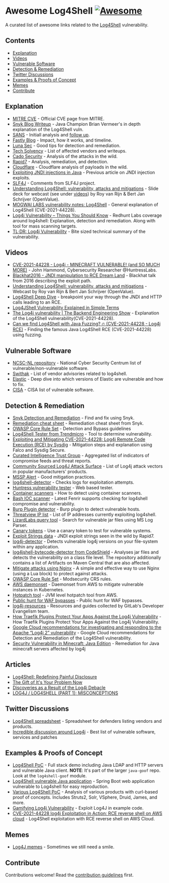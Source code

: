 # Awesome Log4Shell [![Awesome](https://awesome.re/badge.svg)](https://awesome.re)

A curated list of awesome links related to the [Log4Shell](https://security.snyk.io/vuln/SNYK-JAVA-ORGAPACHELOGGINGLOG4J-2314720) vulnerability.


## Contents

- [Explanation](#explanation)
- [Videos](#videos)
- [Vulnerable Software](#vulnerable-software)
- [Detection & Remediation](#detection--remediation)
- [Twitter Discussions](#twitter-discussions)
- [Examples & Proofs of Concept](#examples--proofs-of-concept)
- [Memes](#memes)
- [Contribute](#contribute)

## Explanation
- [MITRE CVE](https://cve.mitre.org/cgi-bin/cvename.cgi?name=CVE-2021-44228) - Official CVE page from MITRE.
- [Snyk Blog Writeup](https://snyk.io/blog/log4j-rce-log4shell-vulnerability-cve-2021-4428/) - Java Champion Brian Vermeer's in depth explanation of the Log4Shell vuln.
- [SANS](https://isc.sans.edu/diary/rss/28120) - Initiall analysis and [follow up](https://isc.sans.edu/diary/rss/28122).
- [Fastly Blog](https://www.fastly.com/blog/digging-deeper-into-log4shell-0day-rce-exploit-found-in-log4j) - Impact, how it works, and timeline.
- [Luna Sec](https://www.lunasec.io/docs/blog/log4j-zero-day) - Good tips for detection and remediation.
- [Tech Solvency](https://www.techsolvency.com/story-so-far/cve-2021-44228-log4j-log4shell/) - List of affected vendors and writeups.
- [Cado Security](https://www.cadosecurity.com/analysis-of-initial-in-the-wild-attacks-exploiting-log4shell-log4j-cve-2021-44228/) - Analysis of the attacks in the wild.
- [Rapid7](https://www.rapid7.com/blog/post/2021/12/10/widespread-exploitation-of-critical-remote-code-execution-in-apache-log4j/) - Analysis, remediation, and detection.
- [Cloudflare](https://blog.cloudflare.com/actual-cve-2021-44228-payloads-captured-in-the-wild/) - Cloudflare analysis of payloads in the wild.
- [Exploiting JNDI injections in Java](https://www.veracode.com/blog/research/exploiting-jndi-injections-java) - Previous article on JNDI injection exploits.
- [SLF4J](http://slf4j.org/log4shell.html) - Comments from SLF4J project.
- [Understanding Log4Shell: vulnerability, attacks and mitigations](https://www.slideshare.net/BertJanSchrijver/understanding-log4shell-vulnerability-attacks-and-mitigations-250846006/) - Slide deck for webcast (see under [videos](#Videos)) by Roy van Rijn & Bert Jan Schrijver (OpenValue).
- [MOGWAI LABS vulnerability notes: Log4Shell](https://mogwailabs.de/en/blog/2021/12/vulnerability-notes-log4shell/) - General explanation of Log4Shell (CVE-2021-44228).
- [Log4j Vulnerability – Things You Should Know](https://redhuntlabs.com/blog/log4j-vulnerability-things-you-should-know.html) - Redhunt Labs coverage around log4shell: Explanation, detection and remediation. Along with tool for mass scanning targets.
- [TL;DR: Log4j Vulnerability](https://www.tldr.engineering/tldr-log4j-vulnerability/) - Bite sized technical summary of the vulnerability.

## Videos
- [CVE-2021-44228 - Log4j - MINECRAFT VULNERABLE! (and SO MUCH MORE)](https://www.youtube.com/watch?v=7qoPDq41xhQ) - John Hammond, Cybersecurity Researcher @HuntressLabs.
- [Blackhat2016 - JNDI manipulation to RCE Dream Land](https://www.youtube.com/watch?v=Y8a5nB-vy78) - Blackhat talk from 2016 describing the exploit path.
- [Understanding Log4Shell: vulnerability, attacks and mitigations](https://www.youtube.com/watch?v=TX1SF2dhMc4) - Webcast by Roy van Rijn & Bert Jan Schrijver (OpenValue).
- [Log4Shell Deep Dive](https://www.youtube.com/watch?v=ZL9wq8XHqEY) - breakpoint your way through the JNDI and HTTP calls leading to an RCE.
- [Log4JShell Vulnerability Explained in Simple Terms](https://www.linkedin.com/posts/marknca_hugops-cybersecurity-log4j-ugcPost-6876931995008602113-q9oJ/)
- [The Log4j vulnerability | The Backend Engineering Show](https://www.youtube.com/watch?v=77XnEaWNups) - Explanation of the Log4Shell vulnerability(CVE-2021-44228).
- [Can we find Log4Shell with Java Fuzzing? 🔥 (CVE-2021-44228 - Log4j RCE)](https://www.youtube.com/watch?v=t7frgKkQ1J4) -  Finding the famous Java Log4Shell RCE (CVE-2021-44228) using fuzzing.

## Vulnerable Software
- [NCSC-NL repository](https://github.com/NCSC-NL/log4shell/tree/main/software) - National Cyber Security Centrum list of vulnerable/non-vulnerable software.
- [Swithak](https://gist.github.com/SwitHak/b66db3a06c2955a9cb71a8718970c592) - List of vendor advisories related to log4shell.
- [Elastic](https://xeraa.net/blog/2021_mitigate-log4j2-log4shell-elasticsearch/) - Deep dive into which versions of Elastic are vulnerable and how to fix.
- [CISA](https://github.com/cisagov/log4j-affected-db) - CISA list of vulnerable software.

## Detection & Remediation 
- [Snyk Detection and Remediation](https://snyk.io/blog/find-fix-log4shell-quickly-snyk/) - Find and fix using Snyk.
- [Remediation cheat sheet](https://snyk.io/blog/log4shell-remediation-cheat-sheet/) - Remediation cheat sheet from Snyk.
- [OWASP Core Rule Set](https://coreruleset.org/20211216/public-hunt-for-log4j-log4shell-evasions-waf-bypasses/) - Detection and Bypass guidelines
- [Log4Shell Tester from Trendmicro](https://log4j-tester.trendmicro.com/) - Tool to determine vulnerability.
- [Exploiting and Mitigating CVE-2021-44228: Log4j Remote Code Execution (RCE) by Sysdig](https://sysdig.com/blog/exploit-detect-mitigate-log4j-cve/) - Mitigation steps and      explanation using Falco and Sysdig Secure.
- [Curated Intelligence Trust Group](https://github.com/curated-intel/Log4Shell-IOCs) - Aggregated list of indicators of compromise feeds and threat reports.
- [Community Sourced Log4J Attack Surface](https://github.com/YfryTchsGD/Log4jAttackSurface) - List of Log4j attack vectors in popular manufacturers' products.
- [MSSP Alert](https://www.msspalert.com/cybersecurity-news/java-vulnerability-log4shell-zero-day-details-patches-and-updates/) - Good mitigation practices.
- [log4shell-detector](https://github.com/Neo23x0/log4shell-detector) - Checks logs for exploitation attempts.
- [Huntress vulnerability tester](https://log4shell.huntress.com/) - Web based tester.
- [Container scanners](https://hackmd.io/e9RUrXSwRKyERCOBDo96RA) - How to detect using container scanners.
- [Bash IOC scanner](https://github.com/Neo23x0/Fenrir) - Latest Fenrir supports checking for log4shell compromise and vulnerability.
- [Burp Plugin detector](https://blog.silentsignal.eu/2021/12/12/our-new-tool-for-enumerating-hidden-log4shell-affected-hosts/) - Burp plugin to detect vulnerable hosts.
- [Threatview IP list](https://github.com/Malwar3Ninja/Exploitation-of-Log4j2-CVE-2021-44228) - List of IP addresses currently exploiting log4shell.
- [LizardLabs query tool](https://github.com/lizardlabs/Log-Parser-Lizard-Queries/blob/master/queries/log4shell/log4shell.search.MD5.sql) - Search for vulnerable jar files using MS Log Parser.
- [Canary tokens](https://help.canary.tools/hc/en-gb/articles/4413465229201) - Use a canary token to test for vulnerable systems.
- [Exploit Strings data](https://github.com/rapid7/data/tree/master/log4shell/heisenberg) - JNDI exploit strings seen in the wild by Rapid7.
- [log4j-detector](https://github.com/mergebase/log4j-detector) - Detects vulnerable log4j versions on your file-system within any application.
- [log4jshell-bytecode-detector from CodeShield](https://github.com/CodeShield-Security/Log4JShell-Bytecode-Detector) - Analyses jar files and detects the vulnerability on a class file level. The repository additionally contains a list of Artifacts on Maven Central that are also affected.
- [Mitigate attacks using Nginx](https://www.infiniroot.com/blog/1155/using-nginx-lua-script-mitigate-log4shell-cve-2021-44228-vulnerability) - A simple and effective way to use Nginx (using a Lua block) to protect against attacks.
- [OWASP Core Rule Set](https://coreruleset.org/20211213/crs-and-log4j-log4shell-cve-2021-44228/) - Modsecurity CRS rules.
- [AWS daemonset](https://github.com/aws-samples/kubernetes-log4j-cve-2021-44228-node-agent) - Daemonset from AWS to mitigate vulnerable instances in Kubernetes.
- [Hotpatch tool](https://github.com/corretto/hotpatch-for-apache-log4j2) - JVM level hotpatch tool from AWS.
- [Public hunt for WAF bypasses](https://coreruleset.org/20211216/public-hunt-for-log4j-log4shell-evasions-waf-bypasses/) - Public hunt for WAF bypasses.
- [log4j-resources](https://gitlab.com/gitlab-de/log4j-resources) - Resources and guides collected by GitLab's Developer Evangelism team.
- [How Traefik Plugins Protect Your Apps Against the Log4j Vulnerability](https://traefik.io/blog/how-traefik-plugins-protect-your-apps-against-the-log4j-vulnerability/) - How Traefik Plugins Protect Your Apps Against the Log4j Vulnerability.
- [Google Cloud recommendations for investigating and responding to the Apache “Log4j 2” vulnerability](https://cloud.google.com/blog/products/identity-security/recommendations-for-apache-log4j2-vulnerability) - Google Cloud recommendations for Detection and Remediation of the Log4Shell vulnerability.
- [Security Vulnerability in Minecraft: Java Edition](https://help.minecraft.net/hc/en-us/articles/4416199399693-Security-Vulnerability-in-Minecraft-Java-Edition) - Remediation for Java minecraft servers affected by log4j

## Articles
- [Log4Shell: Redefining Painful Disclosure](https://jerichoattrition.wordpress.com/2022/01/05/log4shell-redefining-painful-disclosure/)
- [The Gift of It's Your Problem Now](https://apenwarr.ca/log/20211229)
- [Discoveries as a Result of the Log4j Debacle](https://shehackspurple.ca/2021/12/23/discoveries-as-a-result-of-the-log4j-debacle/)
- [LOG4J / LOG4SHELL (PART 1): MISCONCEPTIONS](https://appsecphoenix.com/log4j-log4shell-part-1-misconceptions/)

## Twitter Discussions
- [Log4Shell spreadsheet](https://twitter.com/GossiTheDog/status/1470056396968374273?s=20) - Spreadsheet for defenders listing vendors and products.
- [Incredible discussion around Log4j](https://twitter.com/kurtseifried/status/1469345530182455296) - Best list of vulnerable software, services and patches

## Examples & Proofs of Concept

- [Log4Shell PoC](https://github.com/snyk-labs/java-goof) - Full stack demo including Java LDAP and HTTP servers and vulnerable Java client. **NOTE**: It's part of the larger `java-goof` repo. Look at the `log4shell-goof` module.
- [Log4Shell vulnerable Java application](https://github.com/christophetd/log4shell-vulnerable-app) - Spring Boot web application vulnerable to Log4shell for easy reproduction.
- [Various Log4Shell PoC](https://attackerkb.com/topics/in9sPR2Bzt/cve-2021-44228-log4shell/rapid7-analysis) - Analysis of various products with curl-based proof of concepts. Includes Struts2, Solr, VSphere, Druid, James, and more.
- [Gamifying Log4j Vulnerability](https://application.security/free-application-security-training/understanding-apache-log4j-vulnerability) - Exploit Log4J in example code.
- [CVE-2021-44228 log4j Exploitation in Action: RCE reverse shell on AWS cloud](https://www.youtube.com/watch?v=dguVlEpPFgg) - Log4Shell exploitation with RCE reverse shell on AWS Cloud.

## Memes
- [Log4J memes](https://github.com/snyk-labs/awesome-log4shell/blob/main/memes.md) - Sometimes we still need a smile. 

## Contribute
Contributions welcome! Read the [contribution guidelines](contributing.md) first.
